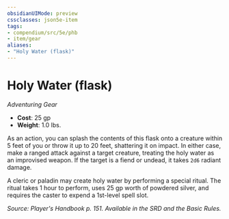 ```yaml
---
obsidianUIMode: preview
cssclasses: json5e-item
tags:
- compendium/src/5e/phb
- item/gear
aliases: 
- "Holy Water (flask)"
---
```

# Holy Water (flask)
*Adventuring Gear*  

- **Cost**: 25 gp
- **Weight**: 1.0 lbs.

As an action, you can splash the contents of this flask onto a creature within 5 feet of you or throw it up to 20 feet, shattering it on impact. In either case, make a ranged attack against a target creature, treating the holy water as an improvised weapon. If the target is a fiend or undead, it takes `2d6` radiant damage.

A cleric or paladin may create holy water by performing a special ritual. The ritual takes 1 hour to perform, uses 25 gp worth of powdered silver, and requires the caster to expend a 1st-level spell slot.

*Source: Player's Handbook p. 151. Available in the SRD and the Basic Rules.*